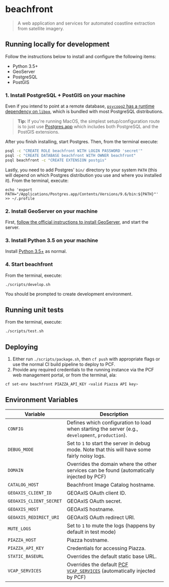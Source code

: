 # beachfront

> A web application and services for automated coastline extraction from satellite
> imagery.


## Running locally for development

Follow the instructions below to install and configure the following items:

- Python 3.5+
- GeoServer
- PostgreSQL
- PostGIS


### 1. Install PostgreSQL + PostGIS on your machine

Even if you intend to point at a remote database, [`psycopg2` has a runtime
dependency on `libpq`](http://initd.org/psycopg/docs/install.html), which is
bundled with most PostgreSQL distributions.

> **Tip:** If you're running MacOS, the simplest setup/configuration route is to
>          just use [Postgres.app](http://postgresql.org/download/macosx/) which
>          includes both PostgreSQL and the PostGIS extensions.

After you finish installing, start Postgres.  Then, from the terminal execute:

```bash
psql -c "CREATE ROLE beachfront WITH LOGIN PASSWORD 'secret'"
psql -c "CREATE DATABASE beachfront WITH OWNER beachfront"
psql beachfront -c "CREATE EXTENSION postgis"
```

Lastly, you need to add Postgres' `bin/` directory to your system `PATH` (this
will depend on which Postgres distribution you use and where you installed it).
From the terminal, execute:

```
echo 'export PATH="/Applications/Postgres.app/Contents/Versions/9.6/bin:${PATH}"' >> ~/.profile
```


### 2. Install GeoServer on your machine

First, [follow the official instructions to install
GeoServer](http://docs.geoserver.org/latest/en/user/installation/osx_binary.html),
and start the server.


### 3. Install Python 3.5 on your machine

Install [Python 3.5+](https://www.python.org/downloads/) as normal.


### 4. Start beachfront

From the terminal, execute:

```bash
./scripts/develop.sh
```

You should be prompted to create development environment.


## Running unit tests

From the terminal, execute:

```bash
./scripts/test.sh
```


## Deploying

1. Either run `./scripts/package.sh`, then `cf push` with appropriate flags or use
the normal CI build pipeline to deploy to PCF.
2. Provide any required credentials to the running instance via the PCF web management
portal, or from the terminal, ala:

```bash
cf set-env beachfront PIAZZA_API_KEY <valid Piazza API key>
```


## Environment Variables

| Variable                | Description |
|-------------------------|-------------|
| `CONFIG`                | Defines which configuration to load when starting the server (e.g., `development`, `production`). |
| `DEBUG_MODE`           | Set to `1` to start the server in debug mode.  Note that this will have some fairly noisy logs. |
| `DOMAIN`                | Overrides the domain where the other services can be found (automatically injected by PCF) |
| `CATALOG_HOST`          | Beachfront Image Catalog hostname. |
| `GEOAXIS_CLIENT_ID`     | GEOAxIS OAuth client ID. |
| `GEOAXIS_CLIENT_SECRET` | GEOAxIS OAuth secret. |
| `GEOAXIS_HOST`          | GEOAxIS hostname. |
| `GEOAXIS_REDIRECT_URI`  | GEOAxIS OAuth redirect URI. |
| `MUTE_LOGS`             | Set to `1` to mute the logs (happens by default in test mode) |
| `PIAZZA_HOST`           | Piazza hostname. |
| `PIAZZA_API_KEY`        | Credentials for accessing Piazza. |
| `STATIC_BASEURL`        | Overrides the default static base URL. |
| `VCAP_SERVICES`         | Overrides the default [PCF `VCAP_SERVICES`](https://docs.run.pivotal.io/devguide/deploy-apps/environment-variable.html#VCAP-SERVICES) (automatically injected by PCF) |
